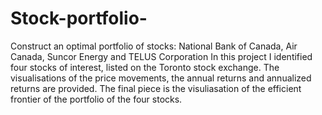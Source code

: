 # Stock-portfolio-
Construct an optimal portfolio of stocks: National Bank of Canada, Air Canada, Suncor Energy and TELUS Corporation
In this project I identified four stocks of interest, listed on the Toronto stock exchange.
The visualisations of the price movements, the annual returns and annualized returns are provided. 
The final piece is the visuliasation of the efficient frontier of the portfolio of the four stocks.
